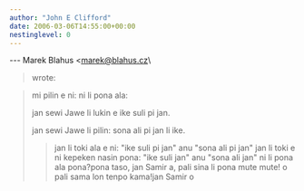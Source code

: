 ```yaml
---
author: "John E Clifford"
date: 2006-03-06T14:55:00+00:00
nestinglevel: 0
---
```

\---
 Marek Blahus <[marek@blahus.cz](mailto://marek@blahus.cz)\
> wrote:

> mi pilin e ni: ni li pona ala:
>> 
> jan sewi Jawe li lukin e ike suli pi jan.
> 
> jan sewi Jawe li pilin: sona ali pi jan li
> ike.
>> jan li toki ala e ni: "ike suli pi jan" anu
> "sona ali pi jan"
> jan li toki e ni kepeken nasin pona: "ike suli
> jan" anu "sona ali jan"
>> ni li pona ala pona?pona
> taso, jan Samir a, pali sina li pona mute mute!
> o pali sama lon tenpo kama!jan Samir o